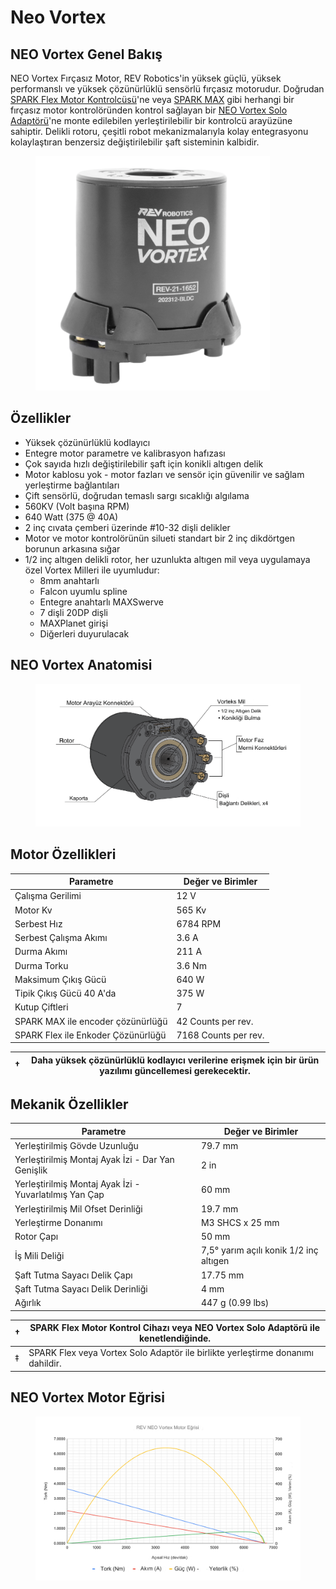 # Neo Vortex

## NEO Vortex Genel Bakış <a href="#neo-vortex-overview" id="neo-vortex-overview"></a>

NEO Vortex Fırçasız Motor, REV Robotics'in yüksek güçlü, yüksek performanslı ve yüksek çözünürlüklü sensörlü fırçasız motorudur. Doğrudan [SPARK Flex Motor Kontrolcüsü](../../../../spark-flex-motor-kontrolcusu.md)'ne veya [SPARK MAX](../../../../spark-max.md) gibi herhangi bir fırçasız motor kontrolöründen kontrol sağlayan bir [NEO Vortex Solo Adaptörü](../../../../neo-vortex-solo-adaptoru.md)'ne monte edilebilen yerleştirilebilir bir kontrolcü arayüzüne sahiptir. Delikli rotoru, çeşitli robot mekanizmalarıyla kolay entegrasyonu kolaylaştıran benzersiz değiştirilebilir şaft sisteminin kalbidir.

<div align="left">

<figure><img src="../../../../.gitbook/assets/image (21).png" alt="" width="375"><figcaption></figcaption></figure>

</div>

## Özellikler <a href="#features" id="features"></a>

* Yüksek çözünürlüklü kodlayıcı
* Entegre motor parametre ve kalibrasyon hafızası
* Çok sayıda hızlı değiştirilebilir şaft için konikli altıgen delik
* Motor kablosu yok - motor fazları ve sensör için güvenilir ve sağlam yerleştirme bağlantıları
* Çift sensörlü, doğrudan temaslı sargı sıcaklığı algılama
* 560KV (Volt başına RPM)
* 640 Watt (375 @ 40A)
* 2 inç cıvata çemberi üzerinde #10-32 dişli delikler
* Motor ve motor kontrolörünün silueti standart bir 2 inç dikdörtgen borunun arkasına sığar
* 1/2 inç altıgen delikli rotor, her uzunlukta altıgen mil veya uygulamaya özel Vortex Milleri ile uyumludur:
  * 8mm anahtarlı
  * Falcon uyumlu spline
  * Entegre anahtarlı MAXSwerve
  * 7 dişli 20DP dişli
  * MAXPlanet girişi
  * Diğerleri duyurulacak

## NEO Vortex Anatomisi <a href="#neo-vortex-anatomy" id="neo-vortex-anatomy"></a>

<figure><img src="../../../../.gitbook/assets/image (17).png" alt=""><figcaption></figcaption></figure>

## Motor Özellikleri <a href="#motor-specifications" id="motor-specifications"></a>

| Parametre                          | Değer ve Birimler    |
| ---------------------------------- | -------------------- |
| Çalışma Gerilimi                   | 12 V                 |
| Motor Kv                           | 565 Kv               |
| Serbest Hız                        | 6784 RPM             |
| Serbest Çalışma Akımı              | 3.6 A                |
| Durma Akımı                        | 211 A                |
| Durma Torku                        | 3.6 Nm               |
| Maksimum Çıkış Gücü                | 640 W                |
| Tipik Çıkış Gücü 40 A'da           | 375 W                |
| Kutup Çiftleri                     | 7                    |
| SPARK MAX ile encoder çözünürlüğü  | 42 Counts per rev.   |
| SPARK Flex ile Enkoder Çözünürlüğü | 7168 Counts per rev. |

| † | Daha yüksek çözünürlüklü kodlayıcı verilerine erişmek için bir ürün yazılımı güncellemesi gerekecektir. |
| - | ------------------------------------------------------------------------------------------------------- |

## Mekanik Özellikler <a href="#mechanical-specifications" id="mechanical-specifications"></a>

| Parametre                                              | Değer ve Birimler                      |
| ------------------------------------------------------ | -------------------------------------- |
| Yerleştirilmiş Gövde Uzunluğu                          | 79.7 mm                                |
| Yerleştirilmiş Montaj Ayak İzi - Dar Yan Genişlik      | 2 in                                   |
| Yerleştirilmiş Montaj Ayak İzi - Yuvarlatılmış Yan Çap | 60 mm                                  |
| Yerleştirilmiş Mil Ofset Derinliği                     | 19.7 mm                                |
| Yerleştirme Donanımı                                   | M3 SHCS x 25 mm                        |
| Rotor Çapı                                             | 50 mm                                  |
| İş Mili Deliği                                         | 7,5° yarım açılı konik 1/2 inç altıgen |
| Şaft Tutma Sayacı Delik Çapı                           | 17.75 mm                               |
| Şaft Tutma Sayacı Delik Derinliği                      | 4 mm                                   |
| Ağırlık                                                | 447 g (0.99 lbs)                       |

| † | SPARK Flex Motor Kontrol Cihazı veya NEO Vortex Solo Adaptörü ile kenetlendiğinde. |
| - | ---------------------------------------------------------------------------------- |
| ‡ | SPARK Flex veya Vortex Solo Adaptör ile birlikte yerleştirme donanımı dahildir.    |

## NEO Vortex Motor Eğrisi <a href="#neo-vortex-motor-curve" id="neo-vortex-motor-curve"></a>

<figure><img src="../../../../.gitbook/assets/image (18).png" alt=""><figcaption></figcaption></figure>









